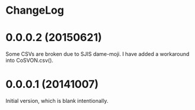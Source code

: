 # ChangeLog

# 0.0.0.2 (20150621)
Some CSVs are broken due to SJIS dame-moji.
I have added a workaround into CoSVON.csv().

# 0.0.0.1 (20141007)
Initial version, which is blank intentionally.
